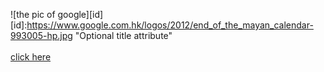 ![the pic of google][id]
[id]:https://www.google.com.hk/logos/2012/end_of_the_mayan_calendar-993005-hp.jpg "Optional title attribute"   
 <br>
[click here](https://www.google.com/)
